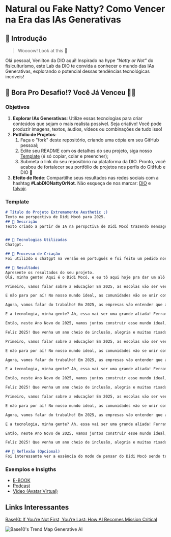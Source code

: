 # Natural ou Fake Natty? Como Vencer na Era das IAs Generativas

## 🚀 Introdução

> Woooow! Look at this 👀

Olá pessoal, Venilton da DIO aqui! Inspirado na hype _"Natty or Not"_ do fisiculturismo, este Lab da DIO te convida a conhecer o mundo das IAs Generativas, explorando o potencial dessas tendências tecnológicas incríveis!

## 🎯 Bora Pro Desafio!? Você Já Venceu 💪🤓

### Objetivos

1. **Explorar IAs Generativas**: Utilize essas tecnologias para criar conteúdos que sejam o mais realista possível. Seja criativo! Você pode produzir imagens, textos, áudios, vídeos ou combinações de tudo isso!
1. **Potfólio de Projetos**:
    1. Faça o "fork" deste repositório, criando uma cópia em seu GitHub pessoal;
    2. Edite seu README com os detalhes do seu projeto, siga nosso [Template](#template) (é só copiar, colar e preencher);
    3. Submeta o link do seu repositório na plataforma da DIO. Pronto, você acabou de fortalecer seu portfólio de projetos nos perfis do GitHub e DIO 🚀
1. **Efeito de Rede**: Compartilhe seus resultados nas redes sociais com a hashtag **#LabDIONattyOrNot**. Não esqueça de nos marcar: [DIO](https://www.linkedin.com/school/dio-makethechange) e [falvojr](https://www.linkedin.com/in/falvojr).

### Template

```markdown
# Título do Projeto Extremamente Aesthetic ;)
Texto na perspectiva de Didi Mocó para 2025.
## 📒 Descrição
Texto criado a partir de IA na perspctiva de Didi Mocó trazendo mensagem de felicitações para o novo ano de 2025, tendo em vista uma sociedade mais igualitária. Uma mensagem queressalta o respeito e a valorização das singularidades.


## 🤖 Tecnologias Utilizadas
Chatgpt.

## 🧐 Processo de Criação
Foi utilizdo o chatgpt na versão em português e foi feito um pedido nos seguintes moldes: uma fala sobre o mundo ideal mais inclusivo no futuro , que acolha as diferenças, como se fosse o Didi Mocó falando no Fantástico dando felicitações para o ano de 2025.

## 🚀 Resultados
Apresente os resultados do seu projeto.
Olá, minha gente! Aqui é o Didi Mocó, e eu tô aqui hoje pra dar um alô especial e desejar um Feliz Ano Novo de 2025 pra todo mundo! Olha, eu tô tão animado que até parece que eu tomei um banho de água de coco! Vamos juntos imaginar um futuro mais bonito, mais inclusivo e que acolha as diferenças, porque é disso que a gente precisa, né?

Primeiro, vamos falar sobre a educação! Em 2025, as escolas vão ser verdadeiros lares de aprendizado, onde cada criança, independente de suas habilidades ou origens, vai se sentir acolhida. Imagina só! Professores preparados, com muito amor no coração, prontos pra ajudar cada aluno a brilhar do seu jeito. E os colegas? Ah, esses vão aprender desde cedo a respeitar e valorizar as diferenças, porque cada um é uma estrela única nesse céu maravilhoso que é a nossa sociedade!

E não para por aí! No nosso mundo ideal, as comunidades vão se unir como uma grande família. Vão ter festas, eventos e atividades que reúnem todo mundo, sem discriminação. Vai ser como um carnaval, onde cada um pode mostrar sua cultura, sua música e sua dança! E o melhor: todo mundo vai ser bem-vindo, sem medo de ser julgado. Vai ser uma verdadeira festa da diversidade!

Agora, vamos falar do trabalho! Em 2025, as empresas vão entender que a diversidade é uma força poderosa. Elas vão contratar pessoas de todas as idades, gêneros, etnias e habilidades. E isso vai trazer novas ideias e muita criatividade! Imagina só um escritório cheio de gente diferente, cada um contribuindo com seu talento. Vai ser uma explosão de inovação, como um fogos de artifício no céu!

E a tecnologia, minha gente? Ah, essa vai ser uma grande aliada! Ferramentas e aplicativos vão facilitar a comunicação e a inclusão, permitindo que todos tenham acesso à informação e possam participar ativamente da sociedade. A tecnologia vai ajudar a derrubar barreiras e construir pontes, unindo as pessoas de uma forma que a gente nunca viu antes!

Então, neste Ano Novo de 2025, vamos juntos construir esse mundo ideal, onde a inclusão é a regra e não a exceção. Vamos celebrar as diferenças, porque elas são o que nos torna humanos! E lembrem-se: a mudança começa com cada um de nós. Vamos espalhar amor, respeito e solidariedade por onde passarmos!

Feliz 2025! Que venha um ano cheio de inclusão, alegria e muitas risadas! E lembrem-se: a vida é uma grande comédia, e a gente é o protagonista da nossa própria história! Vamos fazer dela uma história linda! Um abração e até a próxima!Olá, minha gente! Aqui é o Didi Mocó, e eu tô aqui hoje pra dar um alô especial e desejar um Feliz Ano Novo de 2025 pra todo mundo! Olha, eu tô tão animado que até parece que eu tomei um banho de água de coco! Vamos juntos imaginar um futuro mais bonito, mais inclusivo e que acolha as diferenças, porque é disso que a gente precisa, né?

Primeiro, vamos falar sobre a educação! Em 2025, as escolas vão ser verdadeiros lares de aprendizado, onde cada criança, independente de suas habilidades ou origens, vai se sentir acolhida. Imagina só! Professores preparados, com muito amor no coração, prontos pra ajudar cada aluno a brilhar do seu jeito. E os colegas? Ah, esses vão aprender desde cedo a respeitar e valorizar as diferenças, porque cada um é uma estrela única nesse céu maravilhoso que é a nossa sociedade!

E não para por aí! No nosso mundo ideal, as comunidades vão se unir como uma grande família. Vão ter festas, eventos e atividades que reúnem todo mundo, sem discriminação. Vai ser como um carnaval, onde cada um pode mostrar sua cultura, sua música e sua dança! E o melhor: todo mundo vai ser bem-vindo, sem medo de ser julgado. Vai ser uma verdadeira festa da diversidade!

Agora, vamos falar do trabalho! Em 2025, as empresas vão entender que a diversidade é uma força poderosa. Elas vão contratar pessoas de todas as idades, gêneros, etnias e habilidades. E isso vai trazer novas ideias e muita criatividade! Imagina só um escritório cheio de gente diferente, cada um contribuindo com seu talento. Vai ser uma explosão de inovação, como um fogos de artifício no céu!

E a tecnologia, minha gente? Ah, essa vai ser uma grande aliada! Ferramentas e aplicativos vão facilitar a comunicação e a inclusão, permitindo que todos tenham acesso à informação e possam participar ativamente da sociedade. A tecnologia vai ajudar a derrubar barreiras e construir pontes, unindo as pessoas de uma forma que a gente nunca viu antes!

Então, neste Ano Novo de 2025, vamos juntos construir esse mundo ideal, onde a inclusão é a regra e não a exceção. Vamos celebrar as diferenças, porque elas são o que nos torna humanos! E lembrem-se: a mudança começa com cada um de nós. Vamos espalhar amor, respeito e solidariedade por onde passarmos!

Feliz 2025! Que venha um ano cheio de inclusão, alegria e muitas risadas! E lembrem-se: a vida é uma grande comédia, e a gente é o protagonista da nossa própria história! Vamos fazer dela uma história linda! Um abração e até a próxima!Olá, minha gente! Aqui é o Didi Mocó, e eu tô aqui hoje pra dar um alô especial e desejar um Feliz Ano Novo de 2025 pra todo mundo! Olha, eu tô tão animado que até parece que eu tomei um banho de água de coco! Vamos juntos imaginar um futuro mais bonito, mais inclusivo e que acolha as diferenças, porque é disso que a gente precisa, né?

Primeiro, vamos falar sobre a educação! Em 2025, as escolas vão ser verdadeiros lares de aprendizado, onde cada criança, independente de suas habilidades ou origens, vai se sentir acolhida. Imagina só! Professores preparados, com muito amor no coração, prontos pra ajudar cada aluno a brilhar do seu jeito. E os colegas? Ah, esses vão aprender desde cedo a respeitar e valorizar as diferenças, porque cada um é uma estrela única nesse céu maravilhoso que é a nossa sociedade!

E não para por aí! No nosso mundo ideal, as comunidades vão se unir como uma grande família. Vão ter festas, eventos e atividades que reúnem todo mundo, sem discriminação. Vai ser como um carnaval, onde cada um pode mostrar sua cultura, sua música e sua dança! E o melhor: todo mundo vai ser bem-vindo, sem medo de ser julgado. Vai ser uma verdadeira festa da diversidade!

Agora, vamos falar do trabalho! Em 2025, as empresas vão entender que a diversidade é uma força poderosa. Elas vão contratar pessoas de todas as idades, gêneros, etnias e habilidades. E isso vai trazer novas ideias e muita criatividade! Imagina só um escritório cheio de gente diferente, cada um contribuindo com seu talento. Vai ser uma explosão de inovação, como um fogos de artifício no céu!

E a tecnologia, minha gente? Ah, essa vai ser uma grande aliada! Ferramentas e aplicativos vão facilitar a comunicação e a inclusão, permitindo que todos tenham acesso à informação e possam participar ativamente da sociedade. A tecnologia vai ajudar a derrubar barreiras e construir pontes, unindo as pessoas de uma forma que a gente nunca viu antes!

Então, neste Ano Novo de 2025, vamos juntos construir esse mundo ideal, onde a inclusão é a regra e não a exceção. Vamos celebrar as diferenças, porque elas são o que nos torna humanos! E lembrem-se: a mudança começa com cada um de nós. Vamos espalhar amor, respeito e solidariedade por onde passarmos!

Feliz 2025! Que venha um ano cheio de inclusão, alegria e muitas risadas! E lembrem-se: a vida é uma grande comédia, e a gente é o protagonista da nossa própria história! Vamos fazer dela uma história linda! Um abração e até a próxima!

## 💭 Reflexão (Opcional)
Foi interessante ver a essência do modo de pensar do Didi Mocó sendo traduzida em um texto. E ver o potencial dos recursos da IA para valorizar ideias importantes, e até amplificar vozes de pessoas comuns.
```

### Exemplos e Insigths

- [E-BOOK](/exemplos/E-BOOK.md)
- [Podcast](/exemplos/PODCAST.md)
- [Vídeo (Avatar Virtual)](/exemplos/VIDEO.md)

## Links Interessantes

[Base10: If You’re Not First, You’re Last: How AI Becomes Mission Critical](https://base10.vc/post/generative-ai-mission-critical/)

![Base10's Trend Map Generative AI](https://github.com/digitalinnovationone/lab-natty-or-not/assets/730492/f4df26e8-f8f7-4419-8252-c69d73ea930c)
